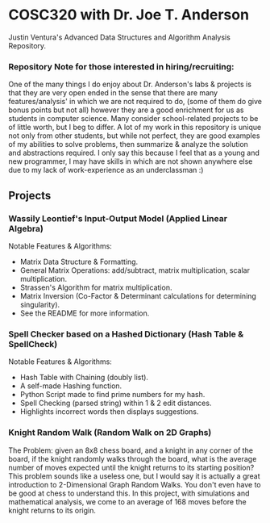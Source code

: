 # COSC320 with Dr. Joe T. Anderson

Justin Ventura's Advanced Data Structures and Algorithm Analysis Repository.

### Repository Note for those interested in hiring/recruiting:

One of the many things I do enjoy about Dr. Anderson's labs & projects is that they are very open ended in the sense that there are many features/analysis' in which we are not required to do, (some of them do give bonus points but not all) however they are a good enrichment for us as students in computer science.  Many consider school-related projects to be of little worth, but I beg to differ.  A lot of my work in this repository is unique not only from other students, but while not perfect, they are good examples of my abilities to solve problems, then summarize & analyze the solution and abstractions required.  I only say this because I feel that as a young and new programmer, I may have skills in which are not shown anywhere else due to my lack of work-experience as an underclassman :)

## Projects

### Wassily Leontief's Input-Output Model (Applied Linear Algebra)

Notable Features & Algorithms:
- Matrix Data Structure & Formatting.
- General Matrix Operations: add/subtract, matrix multiplication, scalar multiplication.
- Strassen's Algorithm for matrix multiplication.
- Matrix Inversion (Co-Factor & Determinant calculations for determining singularity).
- See the README for more information.

### Spell Checker based on a Hashed Dictionary (Hash Table & SpellCheck)

Notable Features & Algorithms:
- Hash Table with Chaining (doubly list).
- A self-made Hashing function.
- Python Script made to find prime numbers for my hash.
- Spell Checking (parsed string) within 1 & 2 edit distances.
- Highlights incorrect words then displays suggestions.

### Knight Random Walk (Random Walk on 2D Graphs)

The Problem: given an 8x8 chess board, and a knight in any corner of the board, if the knight randomly walks through the board, what is the average number of moves expected until the knight returns to its starting position?  This problem sounds like a useless one, but I would say it is actually a great introduction to 2-Dimensional Graph Random Walks.  You don't even have to be good at chess to understand this.  In this project, with simulations and mathematical analysis, we come to an average of 168 moves before the knight returns to its origin.
